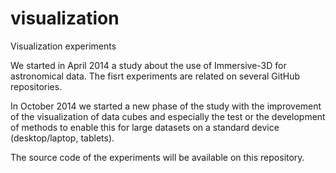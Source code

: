 visualization
=============

Visualization experiments

We started in April 2014 a study about the use of Immersive-3D for astronomical data.
The fisrt experiments are related on several GitHub repositories.

In October 2014 we started a new phase of the study with the improvement of the visualization of data cubes and especially the test or the development of methods to enable this for large datasets on a standard device (desktop/laptop, tablets).

The source code of the experiments will be available on this repository.

